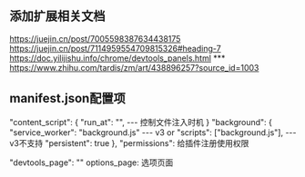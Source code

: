 ## 添加扩展相关文档
https://juejin.cn/post/7005598387634438175
https://juejin.cn/post/7114959554709815326#heading-7
https://doc.yilijishu.info/chrome/devtools_panels.html
*** https://www.zhihu.com/tardis/zm/art/438896257?source_id=1003

## manifest.json配置项
"content_script": {
    <!-- 内容脚本 -->
    "run_at": "", --- 控制文件注入时机
}
"background": {
    "service_worker": "background.js" --- v3
    or
    "scripts": ["background.js"],  ---v3不支持
    "persistent": true
},
"permissions": 给插件注册使用权限
<!-- 扩展面板 -->
"devtools_page": ""
options_page: 选项页面